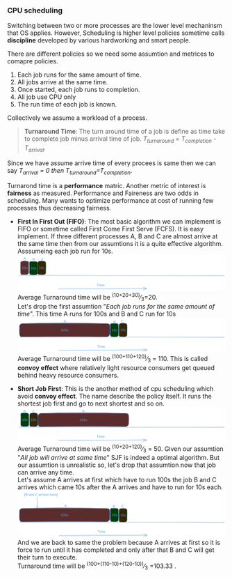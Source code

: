 ### CPU scheduling

Switching between two or more processes are the lower level mechaninsm that OS
applies. However, Scheduling is higher level policies sometime calls **discipline**
developed by various hardworking and smart people.

There are different policies so we need some assumtion and metrices to comapre
policies.

1. Each job runs for the same amount of time.
2. All jobs arrive at the same time.
3. Once started, each job runs to completion.
4. All job use CPU only
5. The run time of each job is known.

Collectively we assume a workload of a process.

> **Turnaround Time**: The turn around time of a job is define as time take to
complete job minus arrival time of job.
*T<sub>turnaround</sub> = T<sub>completion</sub> - T<sub>arrival</sub>*.

Since we have assume arrive time of every procees is same then we can say
*T<sub>arrival</sub> = 0 then T<sub>turnaround</sub>=T<sub>completion</sub>*.

Turnarond time is a **performance** matric. Another metric of interest is 
**fairness** as measured. Performance and Faireness are two odds in scheduling.
Many wants to optimize performance at cost of running few processes thus decreasing
fairness.

- **First In First Out (FIFO)**: The most basic algorithm we can implement is 
FIFO or sometime called First Come First Serve (FCFS).  It is easy implement.
If three different processes A, B and C are almost arrive at the same time then
from our assumtions it is a quite effective algorithm. Asssumeing each job run
for 10s.\
![FIFO](resource/os_image5.png)\
Average Turnaround time will be <sup>(10+20+30)</sup>&frasl;<sub>3</sub>=20.\
Let's drop the first assumtion "*Each job runs for the same amount of time*".
This time A runs for 100s and B and C run for 10s\
![FIFO](resource/os_image6.png)\
Average Turnaround time will be <sup>(100+110+120)</sup>&frasl;<sub>3</sub> = 110.
This is called **convoy effect** where relatively light resource consumers get
queued behind heavy resource consumers.

- **Short Job First**: This is the another method of cpu scheduling which avoid
**convoy effect**. The name describe the policy itself. It runs the shortest
job first and go to next shortest and so on.\
![FIFO](resource/os_image7.png)\
Average Turnaround time will be <sup>(10+20+120)</sup>&frasl;<sub>3</sub> = 50.
Given our assumtion "*All job will arrive at same time*" SJF is indeed a optimal
algorithm. But our assumtion is unrealistic so, let's drop that assumtion now
that job can arrive any time.\
Let's assume A arrives at first which have to run 100s the job B and C arrives
which came 10s after the A arrives and have to run for 10s each.
![FIFO](resource/os_image8.png)\
And we are back to same the problem because A arrives at first so it is force to
run until it has completed and only after that B and C will get their turn to 
execute.\
Turnaround time will be <sup>(100+(110-10)+(120-10))</sup>&frasl;<sub>3</sub>
=103.33 .









